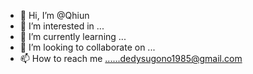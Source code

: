 - 👋 Hi, I’m @Qhiun
- 👀 I’m interested in ...
- 🌱 I’m currently learning ...
- 💞️ I’m looking to collaborate on ...
- 📫 How to reach me ......dedysugono1985@gmail.com

<!---
Qhiun/Qhiun is a ✨ special ✨ repository because its `README.md` (this file) appears on your GitHub profile.
You can click the Preview link to take a look at your changes.
--->

